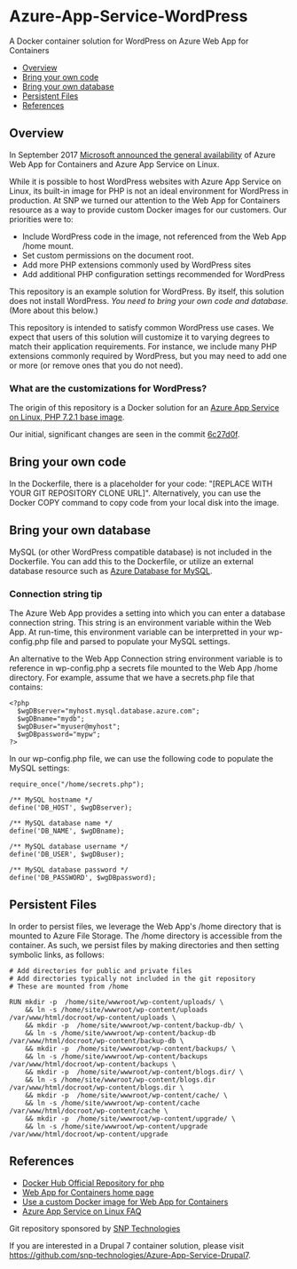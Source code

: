 # Azure-App-Service-WordPress

A Docker container solution for WordPress on Azure Web App for Containers

* [Overview](#overview)
* [Bring your own code](#byo-code)
* [Bring your own database](#byo-database)
* [Persistent Files](#files)
* [References](#references)

<a id="overview"></a>
## Overview

In September 2017 [Microsoft announced the general availability](https://azure.microsoft.com/en-us/blog/general-availability-of-app-service-on-linux-and-web-app-for-containers/) of Azure Web App for Containers and Azure App Service on Linux.

While it is possible to host WordPress websites with Azure App Service on Linux, its built-in image for PHP is not an ideal environment for WordPress in production. At SNP we turned our attention to the Web App for Containers resource as a way to provide custom Docker images for our customers. Our priorities were to:

* Include WordPress code in the image, not referenced from the Web App /home mount.
* Set custom permissions on the document root.
* Add more PHP extensions commonly used by WordPress sites
* Add additional PHP configuration settings recommended for WordPress

This repository is an example solution for WordPress. By itself, this solution does not install WordPress. *You need to bring your own code and database.* (More about this below.) 

This repository is intended to satisfy common WordPress use cases. We expect that users of this solution will customize it to varying degrees to match their application requirements. For instance, we include many PHP extensions commonly required by WordPress, but you may need to add one or more (or remove ones that you do not need).

### What are the customizations for WordPress?

The origin of this repository is a Docker solution for an [Azure App Service on Linux, PHP 7.2.1 base image](https://github.com/Azure-App-Service/php/tree/master/7.2.1-apache).

Our initial, significant changes are seen in the commit [6c27d0f](https://github.com/snp-technologies/Azure-App-Service-WordPress/commit/6c27d0fc07300588dc1219f97f658d850e644850).

<a id="byo-code"></a>
## Bring your own code

In the Dockerfile, there is a placeholder for your code: "[REPLACE WITH YOUR GIT REPOSITORY CLONE URL]". Alternatively, you can use the Docker COPY command to copy code from your local disk into the image.

<a id="byo-database"></a>
## Bring your own database

MySQL (or other WordPress compatible database) is not included in the Dockerfile. 
You can add this to the Dockerfile, or utilize an external database resource such as [Azure Database for MySQL](https://docs.microsoft.com/en-us/azure/mysql/).

### Connection string tip

The Azure Web App provides a setting into which you can enter a database connection string. 
This string is an environment variable within the Web App. 
At run-time, this environment variable can be interpretted in your wp-config.php file and 
parsed to populate your MySQL settings. 

An alternative to the Web App Connection string environment variable is to reference 
in wp-config.php a secrets file mounted to the Web App /home directory. 
For example, assume that we have a secrets.php file that contains:
```
<?php
  $wgDBserver="myhost.mysql.database.azure.com"; 
  $wgDBname="mydb"; 
  $wgDBuser="myuser@myhost";  
  $wgDBpassword="mypw";
?>
```
In our wp-config.php file, we can use the following code to populate the MySQL settings:
```
require_once("/home/secrets.php"); 

/** MySQL hostname */
define('DB_HOST', $wgDBserver);

/** MySQL database name */
define('DB_NAME', $wgDBname);

/** MySQL database username */
define('DB_USER', $wgDBuser);

/** MySQL database password */
define('DB_PASSWORD', $wgDBpassword);

```
<a id="files"></a>
## Persistent Files

In order to persist files, we leverage the Web App's /home directory that is mounted to Azure File Storage.
The /home directory is accessible from the container. 
As such, we persist files by making directories and then setting symbolic links, as follows:
```
# Add directories for public and private files
# Add directories typically not included in the git repository
# These are mounted from /home

RUN mkdir -p  /home/site/wwwroot/wp-content/uploads/ \
    && ln -s /home/site/wwwroot/wp-content/uploads  /var/www/html/docroot/wp-content/uploads \
    && mkdir -p  /home/site/wwwroot/wp-content/backup-db/ \
    && ln -s /home/site/wwwroot/wp-content/backup-db  /var/www/html/docroot/wp-content/backup-db \
    && mkdir -p  /home/site/wwwroot/wp-content/backups/ \
    && ln -s /home/site/wwwroot/wp-content/backups  /var/www/html/docroot/wp-content/backups \
    && mkdir -p  /home/site/wwwroot/wp-content/blogs.dir/ \
    && ln -s /home/site/wwwroot/wp-content/blogs.dir  /var/www/html/docroot/wp-content/blogs.dir \
    && mkdir -p  /home/site/wwwroot/wp-content/cache/ \
    && ln -s /home/site/wwwroot/wp-content/cache  /var/www/html/docroot/wp-content/cache \    
    && mkdir -p  /home/site/wwwroot/wp-content/upgrade/ \
    && ln -s /home/site/wwwroot/wp-content/upgrade  /var/www/html/docroot/wp-content/upgrade
```

<a id="references"></a>
## References

* [Docker Hub Official Repository for php](https://hub.docker.com/r/_/php/)
* [Web App for Containers home page](https://azure.microsoft.com/en-us/services/app-service/containers/)
* [Use a custom Docker image for Web App for Containers](https://docs.microsoft.com/en-us/azure/app-service/containers/tutorial-custom-docker-image)
* [Azure App Service on Linux FAQ](https://docs.microsoft.com/en-us/azure/app-service/containers/app-service-linux-faq)

Git repository sponsored by [SNP Technologies](https://www.snp.com)

If you are interested in a Drupal 7 container solution, please visit https://github.com/snp-technologies/Azure-App-Service-Drupal7.



